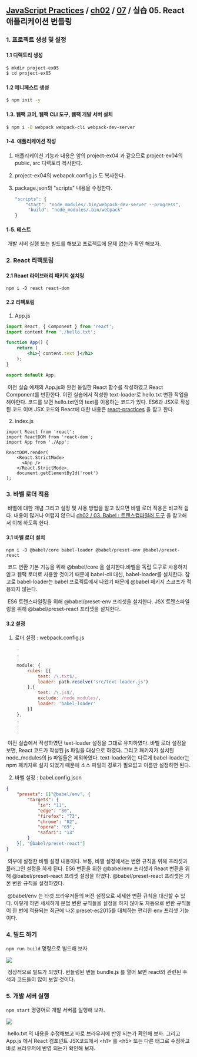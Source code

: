## [JavaScript Practices](https://github.com/kickscar-javascript/basic-practices) / [ch02](https://github.com/kickscar-javascript/basic-practices/tree/master/ch02) / [07](https://github.com/kickscar-javascript/basic-practices/tree/master/ch02/07) / 실습 05. React 애플리케이션 번들링

### 1. 프로젝트 생성 및 설정

#### 1.1 디렉토리 생성

   ```bash
   $ mkdir project-ex05
   $ cd project-ex05
   ```

#### 1.2 메니페스트 생성

   ```bash
   $ npm init -y
   ```

#### 1.3. 웹팩 코어, 웹팩 CLI 도구, 웹팩 개발 서버 설치

   ```bash
$ npm i -D webpack webpack-cli webpack-dev-server
   ```

#### 1-4. 애플리케이션 작성

1. 애플리케이션 기능과 내용은 앞의 project-ex04 과 같으므로 project-ex04의 public, src 디렉토리 복사한다.

2. project-ex04의 webapck.config.js 도 복사한다.

3. package.json의 "scripts" 내용을 수정한다.

   ```javascript
   "scripts": {
       "start": "node_modules/.bin/webpack-dev-server --progress",
     	"build": "node_modules/.bin/webpack"
   }
   ```

#### 1-5. 테스트

​	개발 서버 실행 또는 빌드를 해보고 프로젝트에 문제 없는가 확인 해보자.



### 2. React 리팩토링

#### 2.1 React 라이브러리 패키지 설치링

```
npm i -D react react-dom
```

#### 2.2 리팩토링

1. App.js

```jsx
import React, { Component } from 'react';
import content from './hello.txt';

function App() {
    return (
        <h1>{ content.text }</h1>
    );
}

export default App;
```

​	이전 실습 예제의 App.js와 완전 동일한 React 함수를 작성하였고 React Component를 반환한다. 이전 실습에서 작성한 text-loader로 hello.txt 변환 작업을 해야한다. 코드를 보면 hello.txt안의 text를 이용하는 코드가 있다. ES6과 JSX로 작성된 코드 이며 JSX 코드와 React에 대한 내용은 [react-practices](https://github.com/kickscar-javascript/react-practices) 을 참고 한다.

2. index.js

```JSX
import React from 'react';
import ReactDOM from 'react-dom';
import App from './App';

ReactDOM.render(
    <React.StrictMode>
      <App />
    </React.StrictMode>,
    document.getElementById('root')
);
```

### 3. 바벨 로더 적용

​	바벨에 대한 개념 그리고 설정 및 사용 방법을 알고 있으면 바벨 로더 적용은 비교적 쉽다. 내용이 많거나 어렵지 않으니 [ch02 / 03. Babel : 트랜스컴파일러 도구](https://github.com/kickscar-javascript/basic-practices/tree/master/ch02/03) 을 참고해서 이해 하도록 한다.

#### 3.1 바벨 로더 설치

```
npm i -D @babel/core babel-loader @babel/preset-env @babel/preset-react
```

​	코드 변환 기본 기능을 위해 @babel/core 을 설치한다.바벨을 독립 도구로 사용하지 않고 웹팩 로더로 사용할 것이기 때문에 babel-cli 대신, babel-loader를 설치한다. 참고로 babel-loader는 babel 프로젝트에서 나왔기 때문에 @babel 패키지 스코프가 적용되지 않는다.

​	ES6 트랜스파일링을 위해 @babel/preset-env 프리셋을 설치한다. JSX 트랜스파일링을 위해 @babel/preset-react 프리셋을 설치한다.

#### 3.2 설정

1. 로더 설정 : webpack.config.js

```JavaScript
	.
	.
	.
    module: {
        rules: [{
            test: /\.txt$/,
            loader: path.resolve('src/text-loader.js')
        },{
            test: /\.js$/,
            exclude: /node_modules/,
            loader: 'babel-loader'
        }]
    },
	.
	.
	.
```

​	이전 실습에서 작성하였던 text-loader 설정을 그대로 유지하였다.  바벨 로더 설정을 보면, React 코드가 작성된 js 파일을 대상으로 하였다. 그리고 패키지가 설치된 node_modules의 js 파일들은 제외하였다. text-loader와는 다르게 babel-loader는 npm 패키지로 설치 되었기 때문에 소스 파일의 경로가 필요없고 이름만 설정하면 된다.

2. 바벨 설정 : babel.config.json

```json
{
    "presets": [["@babel/env", {
        "targets": {
            "ie": "11",
            "edge": "80",
            "firefox": "73",
            "chrome": "82",
            "opera": "69",
            "safari": "13"
        }
    }], "@babel/preset-react"]
}
```

​	외부에 설정한 바벨 설정 내용이다. 보통, 바벨 설정에서는 변환 규칙을 위해 프리셋과 플러그인 설정을 하게 된다. ES6 변환을 위한 @babel/env 프리셋과 React 변환을 위해 @babel/preset-react 프리셋 설정을 하였다. @babel/preset-react 프리셋은 기본 변환 규칙을 설정하였다.

​	@babel/env 는 타겟 브라우저들의 버전 설정으로 세세한 변환 규칙을 대신할 수 있다. 이렇게 하면 세세하게 문법 변환 규칙들을 설정을 하지 않아도 자동으로 변환 규칙들이 한 번에 적용되는 최근에 나온 preset-es2015를 대체하는 편리한 env 프리셋 기능이다.

### 4. 빌드 하기

   `npm run build` 명령으로 빌드해 보자

<img src="http://image.kickscar.me:8080/markdown/javascript-practices/ch02-0728.png" />

​	정상적으로 빌드가 되었다. 번들링된 번들 bundle.js 를 열어 보면 react와 관련된 주석과 코드들이 많이 보일 것이다.  

### 5. 개발 서버 실행

   `npm start` 명령어로 개발 서버를 실행해 보자.

   <img src="http://image.kickscar.me:8080/markdown/javascript-practices/ch02-0717.png" />

​	hello.txt 의 내용을 수정해보고 바로 브라우저에 반영 되는가 확인해 보자. 그리고  App.js 에서 React 컴포넌트 JSX코드에서 &lt;h1&gt; 를 &lt;h5&gt; 또는 다른 태그로 수정하고 바로 브라우저에 반영 되는가 확인해 보자.